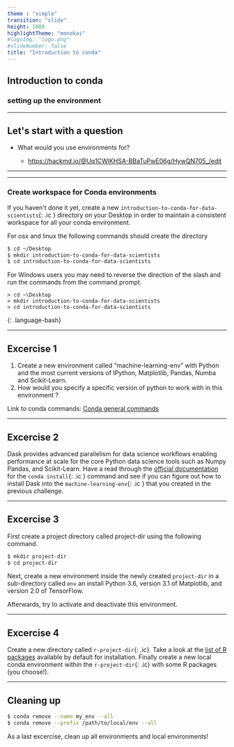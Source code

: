 ```yaml
---
theme : "simple"
transition: "slide"
height: 1080
highlightTheme: "monokai"
#logoImg: "logo.png"
#slideNumber: false
title: "Introduction to conda"
---
```

<style>
  .reveal section p {
    font-size: 0.6em;
    line-height: 1.2em;
  }

  .ic {
    background: #ddd;
    font-family: monospace;
  }
</style>
## Introduction to conda

### setting up the environment

---


## Let's start with a question

- What would you use environments for?
 
  - https://hackmd.io/@Uq1CWlKHSA-BBaTuPwE06g/HywQN705_/edit

---

<section data-background-iframe="https://hackmd.io/@Uq1CWlKHSA-BBaTuPwE06g/HywQN705_/edit"
          data-background-interactive>
</section>

---

### Create workspace for Conda environments

If you haven't done it yet, create a new `introduction-to-conda-for-data-scientists`{: .ic } directory on your Desktop in order to maintain a consistent workspace for all your conda environment. 

For osx and linux the following commands should create the directory
```bash
$ cd ~/Desktop
$ mkdir introduction-to-conda-for-data-scientists
$ cd introduction-to-conda-for-data-scientists
```

For Windows users you may need to reverse the direction of the slash and run 
the commands from the command prompt.
~~~
> cd ~\Desktop
> mkdir introduction-to-conda-for-data-scientists
> cd introduction-to-conda-for-data-scientists
~~~
{: .language-bash}

---


## Excercise 1

1. Create a new environment called “machine-learning-env” with Python and the most current versions of IPython, Matplotlib, Pandas, Numba and Scikit-Learn.
2. How would you specify a specific version of python to work with in this environment ? 

Link to conda commands: [Conda general commands](https://docs.conda.io/projects/conda/en/latest/commands.html
)


---

## Excercise 2

Dask provides advanced parallelism for data science workflows enabling performance at scale for the core Python data science tools such as Numpy Pandas, and Scikit-Learn. Have a read through the [official documentation](https://docs.conda.io/projects/conda/en/latest/commands.html) for the `conda install`{: .ic } command and see if you can figure out how to install Dask into the `machine-learning-env`{: .ic } that you created in the previous challenge.


---



## Excercise 3

First create a project directory called project-dir using the following command.
```bash
$ mkdir project-dir
$ cd project-dir
```
Next, create a new environment inside the newly created `project-dir` in a sub-directory called `env` an install Python 3.6, version 3.1 of Matplotlib, and version 2.0 of TensorFlow.

Afterwards, try to activate and deactivate this environment.

---

## Excercise 4

Create a new directory called `r-project-dir`{: .ic}.
Take a look at the [list of R packages](https://anaconda.org/r/repo) available by default for installation. Finally create a new local conda environment within the `r-project-dir`{: .ic} with some R packages (you choose!).

---

## Cleaning up

```bash
$ conda remove --name my_env --all
$ conda remove --prefix /path/to/local/env --all
```

As a last excercise, clean up all environments and local environments!

